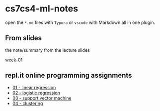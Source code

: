 # cs7cs4-ml-notes

open the `*.md` files with `Typora` or `vscode` with Markdown all in one plugin.

## From slides

the note/summary from the lecture slides

[week-01](./from_slides/week-01.md)

## repl.it online programming assignments

- [01 - linear regression](./repl_it/linear_regression/README.md)
- [02 - logistic regression](./repl_it/logistic_regression/README.md)
- [03 - support vector machine](./repl_it/support_vector_machine/README.md)
- [04 - clustering](./repl_it/clustering/README.md)
